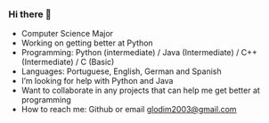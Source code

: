 ### Hi there 👋


- Computer Science Major
- Working on getting better at Python
- Programming: Python (intermediate) / Java (Intermediate) / C++ (Intermediate) / C (Basic)
- Languages: Portuguese, English, German and Spanish
- I’m looking for help with Python and Java
- Want to collaborate in any projects that can help me get better at programming
- How to reach me: Github or email glodim2003@gmail.com
